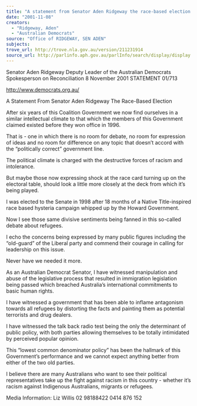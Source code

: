 ```yaml
---
title: "A statement from Senator Aden Ridgeway the race-based election."
date: "2001-11-08"
creators:
  - "Ridgeway, Aden"
  - "Australian Democrats"
source: "Office of RIDGEWAY, SEN ADEN"
subjects:
trove_url: http://trove.nla.gov.au/version/211231914
source_url: http://parlinfo.aph.gov.au/parlInfo/search/display/display.w3p;query=Id%3A%22media/pressrel/8OD56%22
---
```


 Senator Aden Ridgeway  Deputy Leader of the Australian Democrats Spokesperson on Reconciliation 8 November 2001                       STATEMENT                                     01/713

 http://www.democrats.org.au/

 A Statement From Senator Aden Ridgeway The Race-Based Election

 After six years of this Coalition Government we now find ourselves in a similar intellectual climate to that which the members of this Government claimed existed before they won office in 1996.

 That  is  -  one  in  which  there  is  no  room  for  debate,  no  room  for  expression  of  ideas  and  no  room  for difference on any topic that doesn’t accord with the “politically correct” government line.

 The political climate is charged with the destructive forces of racism and intolerance.

 But maybe those now expressing shock at the race card turning up on the electoral table, should look a little more closely at the deck from which it’s being played.

 I was elected to the Senate in 1998 after 18 months of a Native Title-inspired race based hysteria campaign whipped up by the Howard Government.

 Now I see those same divisive sentiments being fanned in this so-called debate about refugees.

 I echo the concerns being expressed by many public figures including the “old-guard” of the Liberal party and commend their courage in calling for leadership on this issue.

 Never have we needed it more.

 As an Australian Democrat Senator, I have witnessed manipulation and abuse of the legislative process that resulted  in  immigration  legislation  being  passed  which  breached  Australia’s  international  commitments  to basic human rights.

 I have witnessed a government that has been able to inflame antagonism towards all refugees by distorting the facts and painting them as potential terrorists and drug dealers.

 I have witnessed the talk back radio test being the only the determinant of public policy, with both parties allowing themselves to be totally intimidated by perceived popular opinion.

 This “lowest common denominator policy” has been the hallmark of this Government’s performance and we cannot expect anything better from either of the two old parties.

 I believe there are many Australians who want to see their political representatives take up the fight against racism in this country - whether it’s racism against Indigenous Australians, migrants or refugees.

 Media Information: Liz Willis    02 98188422    0414 876 152

